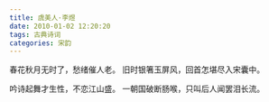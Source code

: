 ```yaml
---
title: 虞美人·李煜
date: 2010-01-02 12:20:20
tags: 古典诗词
categories: 宋韵
---
```

春花秋月无时了，愁绪催人老。
旧时银箸玉屏风，回首怎堪尽入宋囊中。
    
吟诗起舞才生性，不恋江山盛。
一朝国破断肠喉，只叫后人闻罢泪长流。
